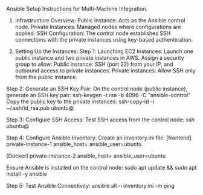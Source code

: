 Ansible Setup Instructions for Multi-Machine Integration.

1. Infrastructure Overview:
Public Instance: Acts as the Ansible control node.
Private Instances: Managed nodes where configurations are applied.
SSH Configuration: The control node establishes SSH connections with the private instances using key-based authentication.

2. Setting Up the Instances:
Step 1: Launching EC2 Instances:
Launch one public instance and two private instances in AWS.
Assign a security group to allow:
Public instance: SSH (port 22) from your IP, and outbound access to private instances.
Private instances: Allow SSH only from the public instance.

Step 2: Generate an SSH Key Pair:
On the control node (public instance), generate an SSH key pair:
ssh-keygen -t rsa -b 4096 -C "ansible-control"
Copy the public key to the private instances:
ssh-copy-id -i ~/.ssh/id_rsa.pub ubuntu@<private-instance-ip>

Step 3: Configure SSH Access:
Test SSH access from the control node:
ssh ubuntu@<private-instance-ip>

Step 4: Configure Ansible Inventory:
Create an inventory.ini file:
[frontend]
private-instance-1 ansible_host=<private-ip-1> ansible_user=ubuntu

[Docker]
private-instance-2 ansible_host=<private-ip-2> ansible_user=ubuntu

Ensure Ansible is installed on the control node:
sudo apt update && sudo apt install -y ansible

Step 5: Test Ansible Connectivity:
ansible all -i inventory.ini -m ping



